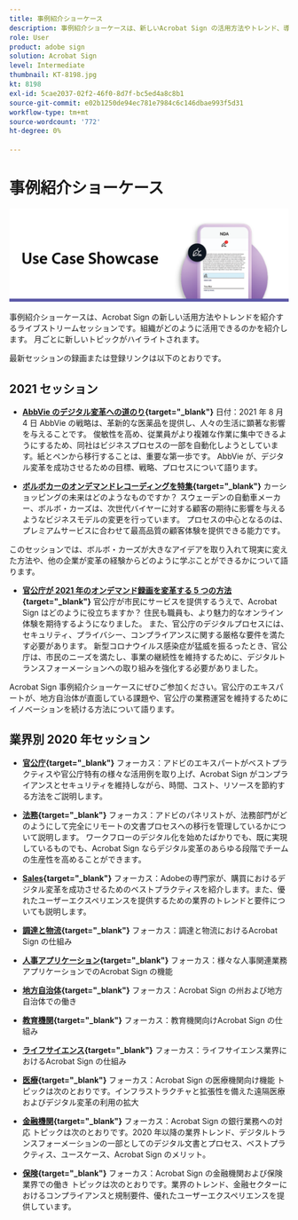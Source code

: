 ```yaml
---
title: 事例紹介ショーケース
description: 事例紹介ショーケースは、新しいAcrobat Sign の活用方法やトレンド、導入の進め方、活用方法などをライブ配信するセッションです
role: User
product: adobe sign
solution: Acrobat Sign
level: Intermediate
thumbnail: KT-8198.jpg
kt: 8198
exl-id: 5cae2037-02f2-46f0-8d7f-bc5ed4a8c8b1
source-git-commit: e02b1250de94ec781e7984c6c146dbae993f5d31
workflow-type: tm+mt
source-wordcount: '772'
ht-degree: 0%

---
```


# 事例紹介ショーケース

![使用事例バナー](../assets/UCSC_Rebrand.png)

事例紹介ショーケースは、Acrobat Sign の新しい活用方法やトレンドを紹介するライブストリームセッションです。組織がどのように活用できるのかを紹介します。 月ごとに新しいトピックがハイライトされます。

最新セッションの録画または登録リンクは以下のとおりです。

## 2021 セッション

* **[AbbVie のデジタル変革への道のり](https://use-case-showcase-with-abbvie.joinus.adobeevents.com/){target=&quot;_blank&quot;}**
日付：2021 年 8 月 4 日 AbbVie の戦略は、革新的な医薬品を提供し、人々の生活に顕著な影響を与えることです。 俊敏性を高め、従業員がより複雑な作業に集中できるようにするため、同社はビジネスプロセスの一部を自動化しようとしています。紙とペンから移行することは、重要な第一歩です。 AbbVie が、デジタル変革を成功させるための目標、戦略、プロセスについて語ります。

* **[ボルボカーのオンデマンドレコーディングを特集](https://gateway.on24.com/wcc/eh/2172296/lp/2963219/adobe-sign-use-case-showcase%3A-featuring-volvo-cars/){target=&quot;_blank&quot;}**
カーショッピングの未来はどのようなものですか？ スウェーデンの自動車メーカー、ボルボ・カーズは、次世代バイヤーに対する顧客の期待に影響を与えるようなビジネスモデルの変更を行っています。 プロセスの中心となるのは、プレミアムサービスに合わせて最高品質の顧客体験を提供できる能力です。

このセッションでは、ボルボ・カーズが大きなアイデアを取り入れて現実に変えた方法や、他の企業が変革の経験からどのように学ぶことができるかについて語ります。

* **[官公庁が 2021 年のオンデマンド録画を変革する 5 つの方法](https://gateway.on24.com/wcc/eh/2172296/lp/2790280/5-ways-government-agencies-will-transform-in-2021-/){target=&quot;_blank&quot;}**
官公庁が市民にサービスを提供するうえで、Acrobat Sign はどのように役立ちますか？ 住民も職員も、より魅力的なオンライン体験を期待するようになりました。 また、官公庁のデジタルプロセスには、セキュリティ、プライバシー、コンプライアンスに関する厳格な要件を満たす必要があります。 新型コロナウイルス感染症が猛威を振るったとき、官公庁は、市民のニーズを満たし、事業の継続性を維持するために、デジタルトランスフォーメーションへの取り組みを強化する必要がありました。

Acrobat Sign 事例紹介ショーケースにぜひご参加ください。官公庁のエキスパートが、地方自治体が直面している課題や、官公庁の業務運営を維持するためにイノベーションを続ける方法について語ります。

## 業界別 2020 年セッション

* **[官公庁](https://event.on24.com/wcc/r/2790280/7FFF27458A6834FDF8C73C5149637590?partnerref=EXL){target=&quot;_blank&quot;}**
フォーカス：アドビのエキスパートがベストプラクティスや官公庁特有の様々な活用例を取り上げ、Acrobat Sign がコンプライアンスとセキュリティを維持しながら、時間、コスト、リソースを節約する方法をご説明します。

* **[法務](https://event.on24.com/wcc/r/2634329/292CA0B317E56600A114508CC55376BF?partnerref=EXL){target=&quot;_blank&quot;}**
フォーカス：アドビのパネリストが、法務部門がどのようにして完全にリモートの文書プロセスへの移行を管理しているかについて説明します。 ワークフローのデジタル化を始めたばかりでも、既に実現しているものでも、Acrobat Sign ならデジタル変革のあらゆる段階でチームの生産性を高めることができます。

* **[Sales](https://acrobat.adobe.com/us/en/business/webinars/adobe-sign-use-case-showcase-sales.html){target=&quot;_blank&quot;}**
フォーカス：Adobeの専門家が、購買におけるデジタル変革を成功させるためのベストプラクティスを紹介します。また、優れたユーザーエクスペリエンスを提供するための業界のトレンドと要件についても説明します。

* **[調達と物流](https://event.on24.com/wcc/r/2514418/278FB6F16C198E2B866CF487AF9514F6){target=&quot;_blank&quot;}**
フォーカス：調達と物流におけるAcrobat Sign の仕組み

* **[人事アプリケーション](https://event.on24.com/wcc/r/2351937/D9E34A102F309DFCAF0D07D5192BD66D){target=&quot;_blank&quot;}**
フォーカス：様々な人事関連業務アプリケーションでのAcrobat Sign の機能

* **[地方自治体](https://event.on24.com/wcc/r/2351937/D9E34A102F309DFCAF0D07D5192BD66D){target=&quot;_blank&quot;}**
フォーカス：Acrobat Sign の州および地方自治体での働き

* **[教育機関](https://event.on24.com/wcc/r/2241711/762243D5EE65DAC44D3AE7BCCD3388A7){target=&quot;_blank&quot;}**
フォーカス：教育機関向けAcrobat Sign の仕組み

* **[ライフサイエンス](https://event.on24.com/wcc/r/2204781/2C266134D08DDE48E17C77746F192AA6){target=&quot;_blank&quot;}**
フォーカス：ライフサイエンス業界におけるAcrobat Sign の仕組み

* **[医療](https://event.on24.com/wcc/r/2202626/1D60C42BD396AE273CB09CF53F1051BE){target=&quot;_blank&quot;}**
フォーカス：Acrobat Sign の医療機関向け機能 トピックは次のとおりです。インフラストラクチャと拡張性を備えた遠隔医療およびデジタル変革の利用の拡大

* **[金融機関](https://event.on24.com/wcc/r/2177152/40A4315A5D32F21AFB5EB03E25C15992){target=&quot;_blank&quot;}**
フォーカス：Acrobat Sign の銀行業務への対応 トピックは次のとおりです。2020 年以降の業界トレンド、デジタルトランスフォーメーションの一部としてのデジタル文書とプロセス、ベストプラクティス、ユースケース、Acrobat Sign のメリット。

* **[保険](https://event.on24.com/wcc/r/2162717/1449ED610AD3B545004079728D9AE0F6){target=&quot;_blank&quot;}**
フォーカス：Acrobat Sign の金融機関および保険業界での働き トピックは次のとおりです。業界のトレンド、金融セクターにおけるコンプライアンスと規制要件、優れたユーザーエクスペリエンスを提供しています。
